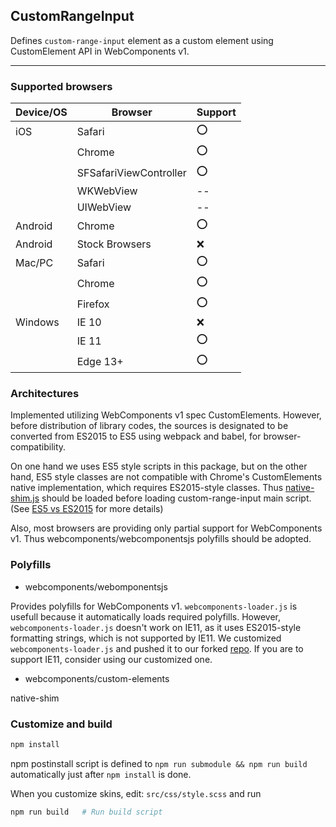 ## CustomRangeInput

Defines `custom-range-input` element as a custom element using
CustomElement API in WebComponents v1.

---

### Supported browsers

|Device/OS|Browser               |Support|
|-------  |----------------------|-------|
|iOS      |Safari                |:o:    |
|         |Chrome                |:o:    |
|         |SFSafariViewController|:o:    |
|         |WKWebView             |--     |
|         |UIWebView             |--     |
|Android  |Chrome                |:o:    |
|Android  |Stock Browsers        |:x:    |
|Mac/PC   |Safari                |:o:    |
|         |Chrome                |:o:    |
|         |Firefox               |:o:    |
|Windows  |IE 10                 |:x:    |
|         |IE 11                 |:o:    |
|         |Edge 13+              |:o:    |

### Architectures

Implemented utilizing WebComponents v1 spec CustomElements.
However, before distribution of library codes, the sources is designated to be
converted from ES2015 to ES5 using webpack and babel, for browser-compatibility.

On one hand we uses ES5 style scripts in this package, but on the other hand,
ES5 style classes are not compatible with Chrome's CustomElements native
implementation, which requires ES2015-style classes.
Thus [native-shim.js](https://github.com/webcomponents/custom-elements/blob/master/src/native-shim.js)
should be loaded before loading custom-range-input main script.
(See [ES5 vs ES2015](https://github.com/webcomponents/custom-elements#es5-vs-es2015) for more details)

Also, most browsers are providing only partial support for WebComponents v1.
Thus webcomponents/webcomponentsjs polyfills should be adopted.

### Polyfills

- webcomponents/webomponentsjs

Provides polyfills for WebComponents v1. `webcomponents-loader.js` is usefull
because it automatically loads required polyfills.
However, `webcomponents-loader.js` doesn't work on IE11, as it uses ES2015-style
formatting strings, which is not supported by IE11.
We customized `webcomponents-loader.js` and pushed it to our forked
[repo](misttechnologies/webcomponentsjs#custom). If you are to support IE11,
consider using our customized one.

- webcomponents/custom-elements

native-shim

### Customize and build

```bash
npm install
```

npm postinstall script is defined to `npm run submodule && npm run build`
automatically just after `npm install` is done.

When you customize skins, edit: `src/css/style.scss` and run

```bash
npm run build   # Run build script
```


